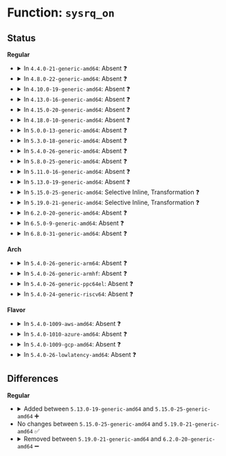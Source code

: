 # Function: <code>sysrq_on</code>

## Status
<b>Regular</b>
<ul>
<li>
<details>
<summary>In <code>4.4.0-21-generic-amd64</code>: Absent ❓</summary>

```json
{
  "name": "sysrq_on",
  "collision_type": "Unique Static",
  "inline_type": "Full",
  "funcs": [
    {
      "addr": 18446744071595254670,
      "name": "sysrq_on",
      "external": false,
      "loc": "drivers/tty/sysrq.c:58",
      "file": "drivers/tty/sysrq.c",
      "inline": "not declared, inlined",
      "caller_inline": [
        "drivers/tty/sysrq.c:sysrq_init",
        "drivers/tty/sysrq.c:handle_sysrq",
        "drivers/tty/sysrq.c:sysrq_toggle_support",
        "drivers/tty/sysrq.c:sysrq_toggle_support",
        "drivers/tty/sysrq.c:sysrq_toggle_support"
      ],
      "caller_func": []
    }
  ],
  "symbols": []
}
```
</details>
</li>
<li>
<details>
<summary>In <code>4.8.0-22-generic-amd64</code>: Absent ❓</summary>

```json
{
  "name": "sysrq_on",
  "collision_type": "Unique Static",
  "inline_type": "Full",
  "funcs": [
    {
      "addr": 18446744071595435789,
      "name": "sysrq_on",
      "external": false,
      "loc": "drivers/tty/sysrq.c:58",
      "file": "drivers/tty/sysrq.c",
      "inline": "not declared, inlined",
      "caller_inline": [
        "drivers/tty/sysrq.c:sysrq_init",
        "drivers/tty/sysrq.c:sysrq_toggle_support",
        "drivers/tty/sysrq.c:sysrq_toggle_support",
        "drivers/tty/sysrq.c:handle_sysrq"
      ],
      "caller_func": []
    }
  ],
  "symbols": []
}
```
</details>
</li>
<li>
<details>
<summary>In <code>4.10.0-19-generic-amd64</code>: Absent ❓</summary>

```json
{
  "name": "sysrq_on",
  "collision_type": "Unique Static",
  "inline_type": "Full",
  "funcs": [
    {
      "addr": 18446744071595688141,
      "name": "sysrq_on",
      "external": false,
      "loc": "drivers/tty/sysrq.c:58",
      "file": "drivers/tty/sysrq.c",
      "inline": "not declared, inlined",
      "caller_inline": [
        "drivers/tty/sysrq.c:sysrq_init",
        "drivers/tty/sysrq.c:sysrq_toggle_support",
        "drivers/tty/sysrq.c:sysrq_toggle_support",
        "drivers/tty/sysrq.c:handle_sysrq"
      ],
      "caller_func": []
    }
  ],
  "symbols": []
}
```
</details>
</li>
<li>
<details>
<summary>In <code>4.13.0-16-generic-amd64</code>: Absent ❓</summary>

```json
{
  "name": "sysrq_on",
  "collision_type": "Unique Static",
  "inline_type": "Full",
  "funcs": [
    {
      "addr": 18446744071596612491,
      "name": "sysrq_on",
      "external": false,
      "loc": "drivers/tty/sysrq.c:60",
      "file": "drivers/tty/sysrq.c",
      "inline": "not declared, inlined",
      "caller_inline": [
        "drivers/tty/sysrq.c:sysrq_init",
        "drivers/tty/sysrq.c:sysrq_toggle_support",
        "drivers/tty/sysrq.c:sysrq_toggle_support",
        "drivers/tty/sysrq.c:handle_sysrq"
      ],
      "caller_func": []
    }
  ],
  "symbols": []
}
```
</details>
</li>
<li>
<details>
<summary>In <code>4.15.0-20-generic-amd64</code>: Absent ❓</summary>

```json
{
  "name": "sysrq_on",
  "collision_type": "Unique Static",
  "inline_type": "Full",
  "funcs": [
    {
      "addr": 18446744071602942849,
      "name": "sysrq_on",
      "external": false,
      "loc": "drivers/tty/sysrq.c:61",
      "file": "drivers/tty/sysrq.c",
      "inline": "not declared, inlined",
      "caller_inline": [
        "drivers/tty/sysrq.c:sysrq_init",
        "drivers/tty/sysrq.c:sysrq_toggle_support",
        "drivers/tty/sysrq.c:sysrq_toggle_support",
        "drivers/tty/sysrq.c:handle_sysrq"
      ],
      "caller_func": []
    }
  ],
  "symbols": []
}
```
</details>
</li>
<li>
<details>
<summary>In <code>4.18.0-10-generic-amd64</code>: Absent ❓</summary>

```json
{
  "name": "sysrq_on",
  "collision_type": "Unique Static",
  "inline_type": "Full",
  "funcs": [
    {
      "addr": 18446744071603115679,
      "name": "sysrq_on",
      "external": false,
      "loc": "drivers/tty/sysrq.c:61",
      "file": "drivers/tty/sysrq.c",
      "inline": "not declared, inlined",
      "caller_inline": [
        "drivers/tty/sysrq.c:sysrq_init",
        "drivers/tty/sysrq.c:sysrq_toggle_support",
        "drivers/tty/sysrq.c:sysrq_toggle_support",
        "drivers/tty/sysrq.c:handle_sysrq"
      ],
      "caller_func": []
    }
  ],
  "symbols": []
}
```
</details>
</li>
<li>
<details>
<summary>In <code>5.0.0-13-generic-amd64</code>: Absent ❓</summary>

```json
{
  "name": "sysrq_on",
  "collision_type": "Unique Static",
  "inline_type": "Full",
  "funcs": [
    {
      "addr": 18446744071604918344,
      "name": "sysrq_on",
      "external": false,
      "loc": "drivers/tty/sysrq.c:61",
      "file": "drivers/tty/sysrq.c",
      "inline": "not declared, inlined",
      "caller_inline": [
        "drivers/tty/sysrq.c:sysrq_init",
        "drivers/tty/sysrq.c:sysrq_toggle_support",
        "drivers/tty/sysrq.c:sysrq_toggle_support",
        "drivers/tty/sysrq.c:handle_sysrq"
      ],
      "caller_func": []
    }
  ],
  "symbols": []
}
```
</details>
</li>
<li>
<details>
<summary>In <code>5.3.0-18-generic-amd64</code>: Absent ❓</summary>

```json
{
  "name": "sysrq_on",
  "collision_type": "Unique Static",
  "inline_type": "Full",
  "funcs": [
    {
      "addr": 18446744071605027124,
      "name": "sysrq_on",
      "external": false,
      "loc": "drivers/tty/sysrq.c:61",
      "file": "drivers/tty/sysrq.c",
      "inline": "not declared, inlined",
      "caller_inline": [
        "drivers/tty/sysrq.c:sysrq_init",
        "drivers/tty/sysrq.c:sysrq_toggle_support",
        "drivers/tty/sysrq.c:sysrq_toggle_support",
        "drivers/tty/sysrq.c:handle_sysrq"
      ],
      "caller_func": []
    }
  ],
  "symbols": []
}
```
</details>
</li>
<li>
<details>
<summary>In <code>5.4.0-26-generic-amd64</code>: Absent ❓</summary>

```json
{
  "name": "sysrq_on",
  "collision_type": "Unique Static",
  "inline_type": "Full",
  "funcs": [
    {
      "addr": 18446744071605063733,
      "name": "sysrq_on",
      "external": false,
      "loc": "drivers/tty/sysrq.c:61",
      "file": "drivers/tty/sysrq.c",
      "inline": "not declared, inlined",
      "caller_inline": [
        "drivers/tty/sysrq.c:sysrq_init",
        "drivers/tty/sysrq.c:sysrq_toggle_support",
        "drivers/tty/sysrq.c:sysrq_toggle_support",
        "drivers/tty/sysrq.c:handle_sysrq"
      ],
      "caller_func": []
    }
  ],
  "symbols": []
}
```
</details>
</li>
<li>
<details>
<summary>In <code>5.8.0-25-generic-amd64</code>: Absent ❓</summary>

```json
{
  "name": "sysrq_on",
  "collision_type": "Unique Static",
  "inline_type": "Full",
  "funcs": [
    {
      "addr": 18446744071609353048,
      "name": "sysrq_on",
      "external": false,
      "loc": "drivers/tty/sysrq.c:61",
      "file": "drivers/tty/sysrq.c",
      "inline": "not declared, inlined",
      "caller_inline": [
        "drivers/tty/sysrq.c:sysrq_init",
        "drivers/tty/sysrq.c:handle_sysrq"
      ],
      "caller_func": []
    }
  ],
  "symbols": []
}
```
</details>
</li>
<li>
<details>
<summary>In <code>5.11.0-16-generic-amd64</code>: Absent ❓</summary>

```json
{
  "name": "sysrq_on",
  "collision_type": "Unique Static",
  "inline_type": "Full",
  "funcs": [
    {
      "addr": 18446744071612424145,
      "name": "sysrq_on",
      "external": false,
      "loc": "drivers/tty/sysrq.c:62",
      "file": "drivers/tty/sysrq.c",
      "inline": "not declared, inlined",
      "caller_inline": [
        "drivers/tty/sysrq.c:sysrq_init",
        "drivers/tty/sysrq.c:handle_sysrq"
      ],
      "caller_func": []
    }
  ],
  "symbols": []
}
```
</details>
</li>
<li>
<details>
<summary>In <code>5.13.0-19-generic-amd64</code>: Absent ❓</summary>

```json
{
  "name": "sysrq_on",
  "collision_type": "Unique Static",
  "inline_type": "Full",
  "funcs": [
    {
      "addr": 18446744071614565215,
      "name": "sysrq_on",
      "external": false,
      "loc": "drivers/tty/sysrq.c:62",
      "file": "drivers/tty/sysrq.c",
      "inline": "not declared, inlined",
      "caller_inline": [
        "drivers/tty/sysrq.c:sysrq_init",
        "drivers/tty/sysrq.c:handle_sysrq"
      ],
      "caller_func": []
    }
  ],
  "symbols": []
}
```
</details>
</li>
<li>
<details>
<summary>In <code>5.15.0-25-generic-amd64</code>: Selective Inline, Transformation ❓</summary>

```c
bool sysrq_on()
```

```json
{
  "name": "sysrq_on",
  "collision_type": "Unique Static",
  "inline_type": "Selective",
  "funcs": [
    {
      "addr": 18446744071586988661,
      "name": "sysrq_on",
      "external": false,
      "loc": "drivers/tty/sysrq.c:62",
      "file": "drivers/tty/sysrq.c",
      "inline": "not declared, inlined",
      "caller_inline": [
        "drivers/tty/sysrq.c:handle_sysrq"
      ],
      "caller_func": [
        "drivers/tty/sysrq.c:sysrq_init"
      ]
    }
  ],
  "symbols": [
    {
      "addr": 18446744071586987136,
      "name": "sysrq_on",
      "section": ".text",
      "bind": "STB_LOCAL",
      "size": 40
    },
    {
      "addr": 18446744071592447483,
      "name": "sysrq_on.cold",
      "section": ".text",
      "bind": "STB_LOCAL",
      "size": 32
    }
  ]
}
```
</details>
</li>
<li>
<details>
<summary>In <code>5.19.0-21-generic-amd64</code>: Selective Inline, Transformation ❓</summary>

```c
bool sysrq_on()
```

```json
{
  "name": "sysrq_on",
  "collision_type": "Unique Static",
  "inline_type": "Selective",
  "funcs": [
    {
      "addr": 18446744071588286005,
      "name": "sysrq_on",
      "external": false,
      "loc": "drivers/tty/sysrq.c:62",
      "file": "drivers/tty/sysrq.c",
      "inline": "not declared, inlined",
      "caller_inline": [],
      "caller_func": [
        "drivers/tty/sysrq.c:sysrq_init"
      ]
    }
  ],
  "symbols": [
    {
      "addr": 18446744071588284928,
      "name": "sysrq_on",
      "section": ".text",
      "bind": "STB_LOCAL",
      "size": 64
    },
    {
      "addr": 18446744071594315588,
      "name": "sysrq_on.cold",
      "section": ".text",
      "bind": "STB_LOCAL",
      "size": 44
    }
  ]
}
```
</details>
</li>
<li>
<details>
<summary>In <code>6.2.0-20-generic-amd64</code>: Absent ❓</summary>

```json
{
  "name": "sysrq_on",
  "collision_type": "Unique Static",
  "inline_type": "Full",
  "funcs": [
    {
      "addr": 18446744071628048969,
      "name": "sysrq_on",
      "external": false,
      "loc": "drivers/tty/sysrq.c:62",
      "file": "drivers/tty/sysrq.c",
      "inline": "not declared, inlined",
      "caller_inline": [
        "drivers/tty/sysrq.c:sysrq_init"
      ],
      "caller_func": []
    }
  ],
  "symbols": []
}
```
</details>
</li>
<li>
<details>
<summary>In <code>6.5.0-9-generic-amd64</code>: Absent ❓</summary>

```json
{
  "name": "sysrq_on",
  "collision_type": "Unique Static",
  "inline_type": "Full",
  "funcs": [
    {
      "addr": 18446744071619815193,
      "name": "sysrq_on",
      "external": false,
      "loc": "drivers/tty/sysrq.c:62",
      "file": "drivers/tty/sysrq.c",
      "inline": "not declared, inlined",
      "caller_inline": [
        "drivers/tty/sysrq.c:sysrq_init"
      ],
      "caller_func": []
    }
  ],
  "symbols": []
}
```
</details>
</li>
<li>
<details>
<summary>In <code>6.8.0-31-generic-amd64</code>: Absent ❓</summary>

```json
{
  "name": "sysrq_on",
  "collision_type": "Unique Static",
  "inline_type": "Full",
  "funcs": [
    {
      "addr": 18446744071622123817,
      "name": "sysrq_on",
      "external": false,
      "loc": "drivers/tty/sysrq.c:62",
      "file": "drivers/tty/sysrq.c",
      "inline": "not declared, inlined",
      "caller_inline": [
        "drivers/tty/sysrq.c:sysrq_init"
      ],
      "caller_func": []
    }
  ],
  "symbols": []
}
```
</details>
</li>
</ul>
<b>Arch</b>
<ul>
<li>
<details>
<summary>In <code>5.4.0-26-generic-arm64</code>: Absent ❓</summary>

```json
{
  "name": "sysrq_on",
  "collision_type": "Unique Static",
  "inline_type": "Full",
  "funcs": [
    {
      "addr": 18446603336511205488,
      "name": "sysrq_on",
      "external": false,
      "loc": "drivers/tty/sysrq.c:61",
      "file": "drivers/tty/sysrq.c",
      "inline": "not declared, inlined",
      "caller_inline": [
        "drivers/tty/sysrq.c:sysrq_init",
        "drivers/tty/sysrq.c:sysrq_toggle_support",
        "drivers/tty/sysrq.c:sysrq_toggle_support",
        "drivers/tty/sysrq.c:handle_sysrq"
      ],
      "caller_func": []
    }
  ],
  "symbols": []
}
```
</details>
</li>
<li>
<details>
<summary>In <code>5.4.0-26-generic-armhf</code>: Absent ❓</summary>

```json
{
  "name": "sysrq_on",
  "collision_type": "Unique Static",
  "inline_type": "Full",
  "funcs": [
    {
      "addr": 3243850976,
      "name": "sysrq_on",
      "external": false,
      "loc": "drivers/tty/sysrq.c:61",
      "file": "drivers/tty/sysrq.c",
      "inline": "not declared, inlined",
      "caller_inline": [
        "drivers/tty/sysrq.c:sysrq_init",
        "drivers/tty/sysrq.c:sysrq_toggle_support",
        "drivers/tty/sysrq.c:sysrq_toggle_support",
        "drivers/tty/sysrq.c:handle_sysrq"
      ],
      "caller_func": []
    }
  ],
  "symbols": []
}
```
</details>
</li>
<li>
<details>
<summary>In <code>5.4.0-26-generic-ppc64el</code>: Absent ❓</summary>

```json
{
  "name": "sysrq_on",
  "collision_type": "Unique Static",
  "inline_type": "Full",
  "funcs": [
    {
      "addr": 13835058055302764544,
      "name": "sysrq_on",
      "external": false,
      "loc": "drivers/tty/sysrq.c:61",
      "file": "drivers/tty/sysrq.c",
      "inline": "not declared, inlined",
      "caller_inline": [
        "drivers/tty/sysrq.c:sysrq_init",
        "drivers/tty/sysrq.c:sysrq_toggle_support",
        "drivers/tty/sysrq.c:sysrq_toggle_support",
        "drivers/tty/sysrq.c:handle_sysrq"
      ],
      "caller_func": []
    }
  ],
  "symbols": []
}
```
</details>
</li>
<li>
<details>
<summary>In <code>5.4.0-24-generic-riscv64</code>: Absent ❓</summary>

```json
{
  "name": "sysrq_on",
  "collision_type": "Unique Static",
  "inline_type": "Full",
  "funcs": [
    {
      "addr": 18446743936270786954,
      "name": "sysrq_on",
      "external": false,
      "loc": "drivers/tty/sysrq.c:61",
      "file": "drivers/tty/sysrq.c",
      "inline": "not declared, inlined",
      "caller_inline": [
        "drivers/tty/sysrq.c:sysrq_init",
        "drivers/tty/sysrq.c:sysrq_toggle_support",
        "drivers/tty/sysrq.c:sysrq_toggle_support",
        "drivers/tty/sysrq.c:handle_sysrq"
      ],
      "caller_func": []
    }
  ],
  "symbols": []
}
```
</details>
</li>
</ul>
<b>Flavor</b>
<ul>
<li>
<details>
<summary>In <code>5.4.0-1009-aws-amd64</code>: Absent ❓</summary>

```json
{
  "name": "sysrq_on",
  "collision_type": "Unique Static",
  "inline_type": "Full",
  "funcs": [
    {
      "addr": 18446744071604963410,
      "name": "sysrq_on",
      "external": false,
      "loc": "drivers/tty/sysrq.c:61",
      "file": "drivers/tty/sysrq.c",
      "inline": "not declared, inlined",
      "caller_inline": [
        "drivers/tty/sysrq.c:sysrq_init",
        "drivers/tty/sysrq.c:sysrq_toggle_support",
        "drivers/tty/sysrq.c:sysrq_toggle_support",
        "drivers/tty/sysrq.c:handle_sysrq"
      ],
      "caller_func": []
    }
  ],
  "symbols": []
}
```
</details>
</li>
<li>
<details>
<summary>In <code>5.4.0-1010-azure-amd64</code>: Absent ❓</summary>

```json
{
  "name": "sysrq_on",
  "collision_type": "Unique Static",
  "inline_type": "Full",
  "funcs": [
    {
      "addr": 18446744071604928437,
      "name": "sysrq_on",
      "external": false,
      "loc": "drivers/tty/sysrq.c:61",
      "file": "drivers/tty/sysrq.c",
      "inline": "not declared, inlined",
      "caller_inline": [
        "drivers/tty/sysrq.c:sysrq_init",
        "drivers/tty/sysrq.c:sysrq_toggle_support",
        "drivers/tty/sysrq.c:sysrq_toggle_support",
        "drivers/tty/sysrq.c:handle_sysrq"
      ],
      "caller_func": []
    }
  ],
  "symbols": []
}
```
</details>
</li>
<li>
<details>
<summary>In <code>5.4.0-1009-gcp-amd64</code>: Absent ❓</summary>

```json
{
  "name": "sysrq_on",
  "collision_type": "Unique Static",
  "inline_type": "Full",
  "funcs": [
    {
      "addr": 18446744071605044056,
      "name": "sysrq_on",
      "external": false,
      "loc": "drivers/tty/sysrq.c:61",
      "file": "drivers/tty/sysrq.c",
      "inline": "not declared, inlined",
      "caller_inline": [
        "drivers/tty/sysrq.c:sysrq_init",
        "drivers/tty/sysrq.c:sysrq_toggle_support",
        "drivers/tty/sysrq.c:sysrq_toggle_support",
        "drivers/tty/sysrq.c:handle_sysrq"
      ],
      "caller_func": []
    }
  ],
  "symbols": []
}
```
</details>
</li>
<li>
<details>
<summary>In <code>5.4.0-26-lowlatency-amd64</code>: Absent ❓</summary>

```json
{
  "name": "sysrq_on",
  "collision_type": "Unique Static",
  "inline_type": "Full",
  "funcs": [
    {
      "addr": 18446744071605067913,
      "name": "sysrq_on",
      "external": false,
      "loc": "drivers/tty/sysrq.c:61",
      "file": "drivers/tty/sysrq.c",
      "inline": "not declared, inlined",
      "caller_inline": [
        "drivers/tty/sysrq.c:sysrq_init",
        "drivers/tty/sysrq.c:sysrq_toggle_support",
        "drivers/tty/sysrq.c:sysrq_toggle_support",
        "drivers/tty/sysrq.c:handle_sysrq"
      ],
      "caller_func": []
    }
  ],
  "symbols": []
}
```
</details>
</li>
</ul>

## Differences
<b>Regular</b>
<ul>
<li>
<details>
<summary>Added between <code>5.13.0-19-generic-amd64</code> and <code>5.15.0-25-generic-amd64</code> ➕</summary>

```c
bool sysrq_on()
```
</details>
</li>
<li>
No changes between <code>5.15.0-25-generic-amd64</code> and <code>5.19.0-21-generic-amd64</code> ✅
</li>
<li>
<details>
<summary>Removed between <code>5.19.0-21-generic-amd64</code> and <code>6.2.0-20-generic-amd64</code> ➖</summary>

```c
bool sysrq_on()
```
</details>
</li>
</ul>
